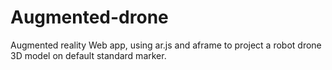 # Augmented-drone
Augmented reality Web app, using ar.js and aframe to project a robot drone 3D model on default standard marker.

